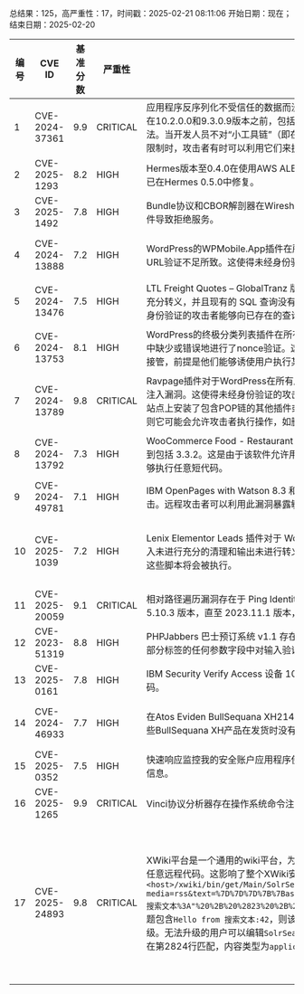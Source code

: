 总结果：125，高严重性：17，时间戳：2025-02-21 08:11:06
开始日期：现在；结束日期：2025-02-20

| 编号 | CVE ID | 基准分数 | 严重性 | 描述 | 参考资料 |
|-----|--------|------------|----------|-------------|------------|
| 1 | CVE-2024-37361 | 9.9  | CRITICAL | 应用程序反序列化不受信任的数据而没有充分验证生成的数据是否有效。（CWE-502） Hitachi Vantara Pentaho 商业分析服务器在10.2.0.0和9.3.0.9版本之前，包括8.3.x版本，在反序列化不受信任的JSON数据时，没有限制解析器只能使用批准的类和方法。当开发人员不对“小工具链”（即在反序列化过程中可以自执行的一系列实例和方法调用，即对象返回给调用者之前）施加任何限制时，攻击者有时可以利用它们来执行未经授权的操作。 | [1]https://support.pentaho.com/hc/en-us/articles/34299135441805--Resolved-Hitachi-Vantara-Pentaho-Business-Analytics-Server-Deserialization-of-Untrusted-Data-Versions-before-10-2-0-0-and-9-3-0-9-including-8-3-x-Impacted-CVE-2024-37361 |
| 2 | CVE-2025-1293 | 8.2  | HIGH | Hermes版本至0.4.0在使用AWS ALB认证模式时，对提供的JWT验证不当，可能导致认证绕过。此漏洞（CVE-2025-1293）已在Hermes 0.5.0中修复。 | [1]https://discuss.hashicorp.com/t/hcsec-2025-03-hashicorp-hermes-improperly-validates-aws-alb-jwts-which-may-lead-to-authentication-bypass/73371 |
| 3 | CVE-2025-1492 | 7.8  | HIGH | Bundle协议和CBOR解剖器在Wireshark 4.4.0到4.4.3以及4.2.0到4.2.10版本中存在漏洞，允许通过数据包注入或制作的捕获文件导致拒绝服务。 | [1]https://gitlab.com/wireshark/wireshark/-/issues/20373<br>[2]https://www.wireshark.org/security/wnpa-sec-2025-01.html |
| 4 | CVE-2024-13888 | 7.2  | HIGH | WordPress的WPMobile.App插件在所有版本中（包括11.56）存在开放重定向漏洞。这是由于对通过`redirect`参数提供的重定向URL验证不足所致。这使得未经身份验证的攻击者有可能通过诱骗用户执行某些操作来将他们重定向到潜在的恶意网站。 | [1]https://plugins.trac.wordpress.org/changeset/3243366<br>[2]https://wordpress.org/plugins/wpappninja/#developers<br>[3]https://www.wordfence.com/threat-intel/vulnerabilities/id/a139f0fc-f3e0-4759-aa8d-ba138e5ccc87?source=cve |
| 5 | CVE-2024-13476 | 7.5  | HIGH | LTL Freight Quotes – GlobalTranz 版插件对于 WordPress 来说，在所有版本中（包括 2.3.11），由于用户提供的参数没有进行充分转义，并且现有的 SQL 查询没有得到充分准备，在 `engtz_wd_save_dropship` AJAX 端点处存在 SQL 注入漏洞。这使得未经身份验证的攻击者能够向已存在的查询附加额外的 SQL 查询，从而可能用于从数据库中提取敏感信息。 | [1]https://plugins.trac.wordpress.org/changeset/3242457/<br>[2]https://www.wordfence.com/threat-intel/vulnerabilities/id/7eb7c846-c82b-40c8-a5ae-88b30c761ba9?source=cve |
| 6 | CVE-2024-13753 | 8.1  | HIGH | WordPress的终极分类列表插件在所有版本中（包括1.4）都存在跨站请求伪造（CSRF）漏洞。这是因为在`update_profile`函数中缺少或错误地进行了nonce验证。这使得未经身份验证的攻击者可以通过伪造请求来修改受害者的电子邮件，从而可能导致账户接管，前提是他们能够诱使用户执行某些操作，例如点击链接。 | [1]https://plugins.trac.wordpress.org/browser/ultimate-classified-listings/tags/1.4/classes/class-shortcodes.php#L701<br>[2]https://www.wordfence.com/threat-intel/vulnerabilities/id/61365b95-da97-425d-a314-648b3d00236f?source=cve |
| 7 | CVE-2024-13789 | 9.8  | CRITICAL | Ravpage插件对于WordPress在所有版本中（直至包括2.31）都存在通过`paramsv2`参数的未受信任输入反序列化导致的PHP对象注入漏洞。这使得未经身份验证的攻击者能够注入一个PHP对象成为可能。在易受攻击的软件中没有已知的POP链，这意味着除非站点上安装了包含POP链的其他插件或主题，否则此漏洞不会产生影响。如果目标系统上通过额外安装的插件或主题存在POP链，则它可能会允许攻击者执行操作，如删除任意文件、检索敏感数据或执行代码，具体取决于存在的POP链。 | [1]https://plugins.trac.wordpress.org/browser/ravpage/trunk/ravpage.php#L24<br>[2]https://www.wordfence.com/threat-intel/vulnerabilities/id/5e0bcf70-2ffc-45c8-b63e-a8376b6cd22b?source=cve |
| 8 | CVE-2024-13792 | 7.3  | HIGH | WooCommerce Food - Restaurant Menu & Food ordering 插件对于 WordPress 存在任意短代码执行漏洞，适用于所有版本直到包括 3.3.2。这是由于该软件允许用户执行一个在运行 do_shortcode 之前没有正确验证值的操作。这使得未经认证的攻击者能够执行任意短代码。 | [1]https://codecanyon.net/item/woocommerce-food-restaurant-menu-food-ordering/25457330<br>[2]https://www.wordfence.com/threat-intel/vulnerabilities/id/ec425326-2729-4142-b5f4-460dfd3ed773?source=cve |
| 9 | CVE-2024-49781 | 7.1  | HIGH | IBM OpenPages with Watson 8.3 和 9.0 版本的 IBM OpenPages 在处理 XML 数据时容易受到 XML 外部实体注入（XXE）攻击。远程攻击者可以利用此漏洞暴露敏感信息或消耗内存资源。 | [1]https://www.ibm.com/support/pages/node/7183541 |
| 10 | CVE-2025-1039 | 7.2  | HIGH | Lenix Elementor Leads 插件对于 WordPress 存在存储型跨站脚本漏洞，该漏洞存在于 1.8.2 及其之前的所有版本中，原因是输入未进行充分的清理和输出未进行转义。这使得未经认证的攻击者能够在页面中注入任意网页脚本，当用户访问被注入的页面时，这些脚本将会被执行。 | [1]https://plugins.trac.wordpress.org/changeset/3237538/lenix-elementor-leads-addon<br>[2]https://www.wordfence.com/threat-intel/vulnerabilities/id/29f835c8-769a-47c0-832f-622860b1c59c?source=cve<br>[3]https://wpscan.com/vulnerability/0d1abaf9-4044-4dcc-95df-73f23a8a5a9f/ |
| 11 | CVE-2025-20059 | 9.1  | CRITICAL | 相对路径遍历漏洞存在于 Ping Identity PingAM Java 策略代理中，允许参数注入。此问题影响 PingAM Java 策略代理：直至 5.10.3 版本，直至 2023.11.1 版本，直至 2024.9 版本。 | [1]https://backstage.forgerock.com/knowledge/advisories/article/a61848355 |
| 12 | CVE-2023-51319 | 8.8  | HIGH | PHPJabbers 巴士预订系统 v1.1 存在 CSV 注入漏洞，该漏洞允许攻击者执行远程代码。该漏洞的存在是由于在系统选项的语言部分标签的任何参数字段中对输入验证不足，这些字段用于构建 CSV 文件。 | [1]https://packetstorm.news/files/id/176500<br>[2]https://www.phpjabbers.com/bus-reservation-system/#sectionDemo |
| 13 | CVE-2025-0161 | 7.8  | HIGH | IBM Security Verify Access 设备 10.0.0.0 至 10.0.0.9 以及 11.0.0.0 版本可能允许本地用户因代码生成限制不当而执行任意代码。 | [1]https://www.ibm.com/support/pages/node/7183788 |
| 14 | CVE-2024-46933 | 7.7  | HIGH | 在Atos Eviden BullSequana XH2140 BMC版本C4EM-125之前的某个版本中发现了一个问题：OMF_C4E 101.05.0014。一些BullSequana XH产品在发货时没有进行适当的硬件编程，这可能导致在具有特权访问权限的情况下发生潜在的服务拒绝攻击。 | [1]https://eviden.com<br>[2]https://support.bull.com/ols/product/security/psirt/security-bulletins/ast2600-left-unconfigured-in-bullsequana-xh2140-psirt-270-tlp-clear-version-2-7-cve-2024-46933/view |
| 15 | CVE-2025-0352 | 7.5  | HIGH | 快速响应监控我的安全账户应用程序使用了一个API，该API可能被攻击者利用来修改请求数据，从而可能导致API返回其他用户的信息。 | [1]https://www.cisa.gov/news-events/ics-advisories/icsa-25-051-05<br>[2]https://www.rrms.com/contact-us/ |
| 16 | CVE-2025-1265 | 9.9  | CRITICAL | Vinci协议分析器存在操作系统命令注入漏洞，这可能导致攻击者提升权限并在受影响的系统上执行代码。 | [1]https://elseta.com/support/<br>[2]https://www.cisa.gov/news-events/ics-advisories/icsa-25-051-06 |
| 17 | CVE-2025-24893 | 9.8  | CRITICAL | XWiki平台是一个通用的wiki平台，为构建在其上的应用程序提供运行时服务。任何访客都可以通过向`SolrSearch`发送请求来执行任意远程代码。这影响了整个XWiki安装的保密性、完整性和可用性。要在实例上重现此问题（无需登录），请访问`<host>/xwiki/bin/get/Main/SolrSearch?media=rss&text=%7D%7D%7D%7B%7Basync%20async%3Dfalse%7D%7D%7B%7Bgroovy%7D%7Dprintln%28"Hello%20from"%20%2B%20"%20搜索文本%3A"%20%2B%20%2823%20%2B%2019%29%29%7B%7B%2Fgroovy%7D%7D%7B%7B%2Fasync%7D%7D`。如果有输出，并且RSS提要的标题包含`Hello from 搜索文本:42`，则该实例存在漏洞。此漏洞已在XWiki 15.10.11、16.4.1和16.5.0RC1中修复。建议用户进行升级。无法升级的用户可以编辑`SolrSearchMacros.xml`中的`Main.SolrSearchMacros`第955行，使其与`macros.vm`中的`rawResponse`宏在第2824行匹配，内容类型为`application/xml`，而不是简单地输出提要内容。 | [1]https://github.com/xwiki/xwiki-platform/blob/568447cad5172d97d6bbcfda9f6183689c2cf086/xwiki-platform-core/xwiki-platform-search/xwiki-platform-search-solr/xwiki-platform-search-solr-ui/src/main/resources/Main/SolrSearchMacros.xml#L955<br>[2]https://github.com/xwiki/xwiki-platform/blob/67021db9b8ed26c2236a653269302a86bf01ef40/xwiki-platform-core/xwiki-platform-web/xwiki-platform-web-templates/src/main/resources/templates/macros.vm#L2824<br>[3]https://github.com/xwiki/xwiki-platform/commit/67021db9b8ed26c2236a653269302a86bf01ef40<br>[4]https://github.com/xwiki/xwiki-platform/security/advisories/GHSA-rr6p-3pfg-562j<br>[5]https://jira.xwiki.org/browse/XWIKI-22149 |